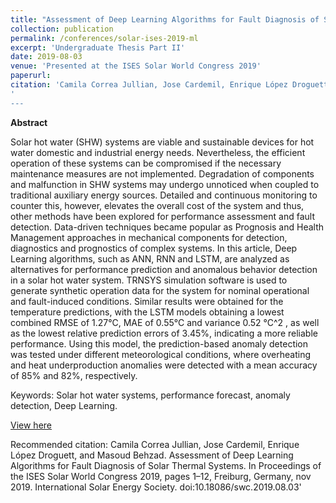 ```yaml
---
title: "Assessment of Deep Learning Algorithms for Fault Diagnosis of Solar Thermal Systems"
collection: publication
permalink: /conferences/solar-ises-2019-ml
excerpt: 'Undergraduate Thesis Part II'
date: 2019-08-03
venue: 'Presented at the ISES Solar World Congress 2019'
paperurl: 
citation: 'Camila Correa Jullian, Jose Cardemil, Enrique López Droguett, and Masoud Behzad. Assessment of Deep Learning Algorithms for Fault Diagnosis of Solar Thermal Systems. In Proceedings of the ISES Solar World Congress 2019, pages 1–12, Freiburg, Germany, nov 2019. International Solar Energy Society. doi:10.18086/swc.2019.08.03.'
'
---
```

**Abstract**

Solar hot water (SHW) systems are viable and sustainable devices for hot water domestic and industrial energy needs. Nevertheless, the efficient operation of these systems can be compromised if the necessary maintenance measures are not implemented. Degradation of components and malfunction in SHW systems may undergo unnoticed when coupled to traditional auxiliary energy sources. Detailed and continuous monitoring to counter this, however, elevates the overall cost of the system and thus, other methods have been explored for performance assessment and fault detection. Data-driven techniques became popular as Prognosis and Health Management approaches in mechanical components for detection, diagnostics and prognostics of complex systems. In this article, Deep Learning algorithms, such as ANN, RNN and LSTM, are analyzed as alternatives for performance prediction and anomalous behavior detection in a solar hot water system. TRNSYS simulation software is used to generate synthetic operation data for the system for nominal operational and fault-induced conditions. Similar results were obtained for the temperature predictions, with the LSTM models obtaining a lowest combined RMSE of 1.27°C, MAE of 0.55°C and variance 0.52 °C^2 , as well as the lowest relative prediction errors of 3.45%, indicating a more reliable performance. Using this model, the prediction-based anomaly detection was tested under different meteorological conditions, where overheating and heat underproduction anomalies were detected with a mean accuracy of 85% and 82%, respectively. 

Keywords: Solar hot water systems, performance forecast, anomaly detection, Deep Learning.

[View here](https://github.com/CamCorreaJullian/CamCorreaJullian.github.io/files/8911535/swc2019-0033-CorreaJullian.pdf)

Recommended citation: Camila Correa Jullian, Jose Cardemil, Enrique López Droguett, and Masoud Behzad. Assessment of Deep Learning Algorithms for Fault Diagnosis of Solar Thermal Systems. In Proceedings of the ISES Solar World Congress 2019, pages 1–12, Freiburg, Germany, nov 2019. International Solar Energy Society. doi:10.18086/swc.2019.08.03'

